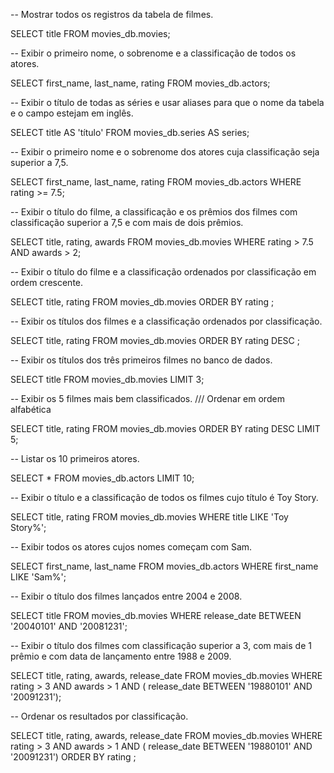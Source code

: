 -- Mostrar todos os registros da tabela de filmes. 

SELECT 
	title 
FROM 
	movies_db.movies; 

-- Exibir o primeiro nome, o sobrenome e a classificação de todos os atores. 

SELECT 
	first_name, 
	last_name, 
	rating 
FROM 
	movies_db.actors;

-- Exibir o título de todas as séries e usar aliases para que o nome da tabela e o campo estejam em inglês. 

SELECT 
	title  AS 'título' 
FROM 
	movies_db.series AS series;

-- Exibir o primeiro nome e o sobrenome dos atores cuja classificação seja superior a 7,5. 

SELECT 
	first_name, last_name, rating 
FROM 
	movies_db.actors
WHERE
	rating >= 7.5; 

-- Exibir o título do filme, a classificação e os prêmios dos filmes com classificação superior a 7,5 e com mais de dois prêmios. 

SELECT 
	title, rating, awards 
FROM
	movies_db.movies
WHERE 
	rating > 7.5
AND 
	awards > 2; 

-- Exibir o título do filme e a classificação ordenados por classificação em ordem crescente.

SELECT 
	title, rating
FROM
	movies_db.movies 
ORDER BY
	rating ;

-- Exibir os títulos dos filmes e a classificação ordenados por classificação.

SELECT 
	title, rating
FROM
	movies_db.movies 
ORDER BY
	rating DESC ;


-- Exibir os títulos dos três primeiros filmes no banco de dados. 

SELECT 
	title
FROM
	movies_db.movies 
LIMIT
	3;

-- Exibir os 5 filmes mais bem classificados.  /// Ordenar em ordem alfabética

SELECT 
	title, rating
FROM
	movies_db.movies 
ORDER BY
	rating DESC
LIMIT
	5;

-- Listar os 10 primeiros atores. 

SELECT 
	* 
FROM 
	movies_db.actors
LIMIT
	10;

-- Exibir o título e a classificação de todos os filmes cujo título é Toy Story. 

SELECT 
	title, rating
FROM 
	movies_db.movies 
WHERE 
	title 
LIKE 
	'Toy Story%';

-- Exibir todos os atores cujos nomes começam com Sam. 

SELECT 
	first_name, last_name
FROM 
	movies_db.actors
WHERE 
	first_name
LIKE 
	'Sam%';

-- Exibir o título dos filmes lançados entre 2004 e 2008. 

SELECT 
	title 
FROM 
	movies_db.movies 
WHERE 
	release_date 
BETWEEN
	'20040101' 
AND 
	'20081231';

-- Exibir o título dos filmes com classificação superior a 3, com mais de 1 prêmio e com data de lançamento entre 1988 e 2009. 

SELECT 
	title,  rating, awards, release_date 
FROM 
	movies_db.movies 
WHERE 
	rating > 3 
AND 
	awards > 1
AND (
	release_date 
BETWEEN 
	'19880101' 
AND 
	'20091231');


-- Ordenar os resultados por classificação.

SELECT 
	title,  rating, awards, release_date 
FROM 
	movies_db.movies 
WHERE 
	rating > 3 
AND 
	awards > 1
AND (
	release_date 
BETWEEN 
	'19880101' 
AND 
	'20091231')
ORDER BY 
	rating ;





